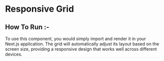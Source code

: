 # Responsive Grid

## How To Run :- 

To use this component, you would simply import and render it in your Next.js application. The grid will automatically adjust its layout based on the screen size, providing a responsive design that works well across different devices.
